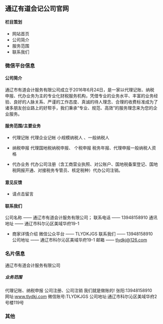 ## 通辽有道会记公司官网

#### 栏目策划
+ 网站首页
+ 公司简介
+ 服务范围
+ 联系我们


### 微信平台信息
####  公司简介
通辽市有道会计服务有限公司成立于2016年6月24日，是一家以代理记账、纳税申报、代办业务为主的专业化财税服务机构，凭借专业的业务水平、丰富的业务经验、良好的人脉关系、严谨的工作态度、真诚的待人理念、合理的收费标准成为了诸多朋友创业路上的好帮手，我们秉承“专业、规范、高效”的服务理念来为您的企业服务。

#### 服务范围/主要业务
+ 代理记账
代理企业记帐
小规模纳税人 、一般纳税人

+ 纳税申报
代理国地税纳税申报、 个税申报
税务年报、代理申报一般纳税人资格

+ 代办业务
代办公司注册（含工商营业执照、对公账户、国地税备案登记、国地税网报开通、对接税务专管员、核定税种）代办公司注销。

#### 意见反馈
   + 请点击留言

#### 联系我们
公司名称 —— 通辽市有道会计服务有限公司；
联系电话 —— 13948158910
通讯地址 —— 通辽市科尔沁区美域华府19-1

+ 商家详情介绍
微信公众平台 —— TLYDKJGS
联系我们 —— 13948158910
公司地址 —— 通辽市科尔沁区美域华府19-1
邮箱 —— tlydkj@126.com

### 名片信息
通辽市有道会计服务有限公司  
##### 业务范围
代理记账、纳税申报
公司注册、公司注销
我们就是做账的!
张阳:13948158910  
网址:www.tlydkj.com
微信账号:TLYDKJGS
公司地址:通辽市科尔沁区美域华府2号楼119号

### 其他
